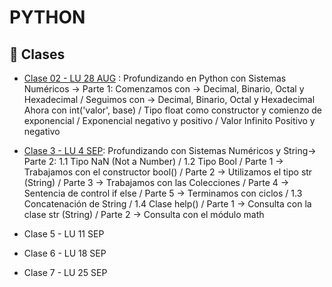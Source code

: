 # PYTHON

## :book: Clases

- [Clase 02 - LU 28 AUG](https://github.com/eugenia1984/UTN-FRSR-Programacion/tree/main/2do_anio_2do_sem/laboratorio_programacion/python/clase2) : Profundizando en Python con Sistemas Numéricos -> Parte 1:  Comenzamos con -> Decimal, Binario, Octal y Hexadecimal / Seguimos con -> Decimal, Binario, Octal y Hexadecimal Ahora con int('valor', base) / Tipo float como constructor y comienzo de exponencial / Exponencial negativo y positivo / Valor Infinito Positivo y negativo

- [Clase 3 - LU 4 SEP](https://github.com/eugenia1984/UTN-FRSR-Programacion/tree/main/2do_anio_2do_sem/laboratorio_programacion/python/clase3): Profundizando con Sistemas Numéricos y String-> Parte 2: 1.1 Tipo NaN (Not a Number) / 1.2 Tipo Bool  / Parte 1 -> Trabajamos con el constructor bool() / Parte 2 -> Utilizamos el tipo str (String) / Parte 3 -> Trabajamos con las Colecciones / Parte 4 -> Sentencia de control if else / Parte 5 -> Terminamos con ciclos / 1.3 Concatenación de String / 1.4 Clase help() / Parte 1 -> Consulta con la clase str (String) / Parte 2 -> Consulta con el módulo math

- Clase 5 - LU 11 SEP

- Clase 6 - LU 18 SEP

- Clase 7 - LU 25 SEP
